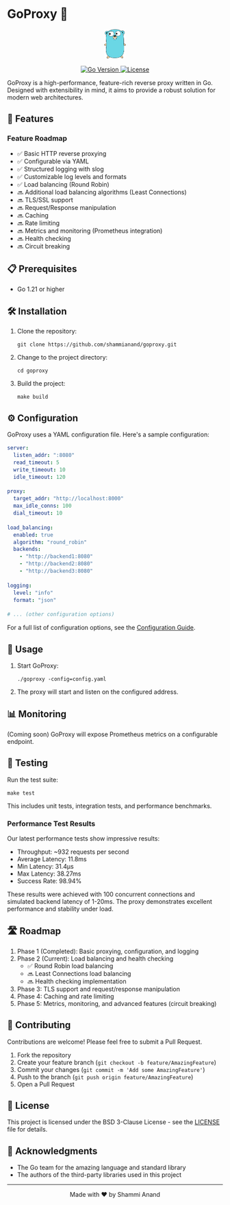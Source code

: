 # GoProxy 🚀

<p align="center">
  <img src="https://raw.githubusercontent.com/golang-samples/gopher-vector/master/gopher.png" alt="GoProxy Gopher" width="50"/>
</p>

<p align="center">
  <a href="https://golang.org/doc/go1.21">
    <img src="https://img.shields.io/badge/Go-1.21+-00ADD8?style=for-the-badge&logo=go" alt="Go Version">
  </a>
  <a href="https://github.com/yourusername/goproxy/blob/main/LICENSE">
    <img src="https://img.shields.io/badge/License-BSD--3--Clause-blue?style=for-the-badge" alt="License">
  </a>
</p>

GoProxy is a high-performance, feature-rich reverse proxy written in Go. Designed with extensibility in mind, it aims to provide a robust solution for modern web architectures.

## 🌟 Features

### Feature Roadmap

- ✅ Basic HTTP reverse proxying
- ✅ Configurable via YAML
- ✅ Structured logging with slog
- ✅ Customizable log levels and formats
- ✅ Load balancing (Round Robin)
- 🔜 Additional load balancing algorithms (Least Connections)
- 🔜 TLS/SSL support
- 🔜 Request/Response manipulation
- 🔜 Caching
- 🔜 Rate limiting
- 🔜 Metrics and monitoring (Prometheus integration)
- 🔜 Health checking
- 🔜 Circuit breaking

## 📋 Prerequisites

- Go 1.21 or higher

## 🛠 Installation

1. Clone the repository:
   ```
   git clone https://github.com/shammianand/goproxy.git
   ```
2. Change to the project directory:
   ```
   cd goproxy
   ```
3. Build the project:
   ```
   make build
   ```

## ⚙ Configuration

GoProxy uses a YAML configuration file. Here's a sample configuration:

```yaml
server:
  listen_addr: ":8080"
  read_timeout: 5
  write_timeout: 10
  idle_timeout: 120

proxy:
  target_addr: "http://localhost:8000"
  max_idle_conns: 100
  dial_timeout: 10

load_balancing:
  enabled: true
  algorithm: "round_robin"
  backends:
    - "http://backend1:8080"
    - "http://backend2:8080"
    - "http://backend3:8080"

logging:
  level: "info"
  format: "json"

# ... (other configuration options)
```

For a full list of configuration options, see the [Configuration Guide](docs/configuration.md).

## 🚀 Usage

1. Start GoProxy:
   ```
   ./goproxy -config=config.yaml
   ```
2. The proxy will start and listen on the configured address.

## 📊 Monitoring

(Coming soon) GoProxy will expose Prometheus metrics on a configurable endpoint.

## 🧪 Testing

Run the test suite:

```
make test
```

This includes unit tests, integration tests, and performance benchmarks.

### Performance Test Results

Our latest performance tests show impressive results:

- Throughput: ~932 requests per second
- Average Latency: 11.8ms
- Min Latency: 31.4µs
- Max Latency: 38.27ms
- Success Rate: 98.94%

These results were achieved with 100 concurrent connections and simulated backend latency of 1-20ms. The proxy demonstrates excellent performance and stability under load.

## 🛣 Roadmap

1. Phase 1 (Completed): Basic proxying, configuration, and logging
2. Phase 2 (Current): Load balancing and health checking
   - ✅ Round Robin load balancing
   - 🔜 Least Connections load balancing
   - 🔜 Health checking implementation
3. Phase 3: TLS support and request/response manipulation
4. Phase 4: Caching and rate limiting
5. Phase 5: Metrics, monitoring, and advanced features (circuit breaking)

## 🤝 Contributing

Contributions are welcome! Please feel free to submit a Pull Request.

1. Fork the repository
2. Create your feature branch (`git checkout -b feature/AmazingFeature`)
3. Commit your changes (`git commit -m 'Add some AmazingFeature'`)
4. Push to the branch (`git push origin feature/AmazingFeature`)
5. Open a Pull Request

## 📜 License

This project is licensed under the BSD 3-Clause License - see the [LICENSE](LICENSE) file for details.

## 👏 Acknowledgments

- The Go team for the amazing language and standard library
- The authors of the third-party libraries used in this project

---

<p align="center">
  Made with ❤️ by Shammi Anand
</p>
